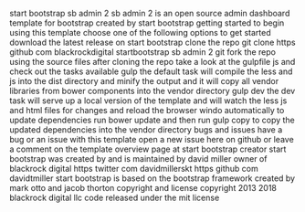start bootstrap sb admin 2 sb admin 2 is an open source admin dashboard template for bootstrap created by start bootstrap getting started to begin using this template choose one of the following options to get started download the latest release on start bootstrap clone the repo git clone https github com blackrockdigital startbootstrap sb admin 2 git fork the repo using the source files after cloning the repo take a look at the gulpfile js and check out the tasks available gulp the default task will compile the less and js into the dist directory and minify the output and it will copy all vendor libraries from bower components into the vendor directory gulp dev the dev task will serve up a local version of the template and will watch the less js and html files for changes and reload the browser windo automatically to update dependencies run bower update and then run gulp copy to copy the updated dependencies into the vendor directory bugs and issues have a bug or an issue with this template open a new issue here on github or leave a comment on the template overview page at start bootstrap creator start bootstrap was created by and is maintained by david miller owner of blackrock digital https twitter com davidmillerskt https github com davidtmiller start bootstrap is based on the bootstrap framework created by mark otto and jacob thorton copyright and license copyright 2013 2018 blackrock digital llc code released under the mit license